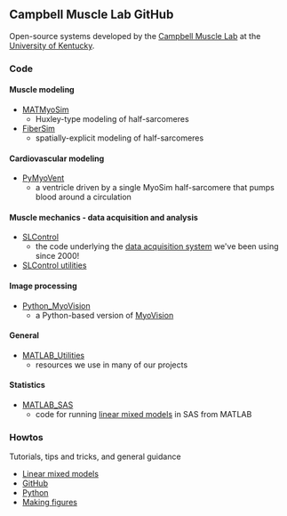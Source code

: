 ## Campbell Muscle Lab GitHub

Open-source systems developed by the [Campbell Muscle Lab](http://www.campbellmusclelab.org) at the [University of Kentucky](http://www.uky.edu).

### Code

#### Muscle modeling
+ [MATMyoSim](MATMyoSim)
  + Huxley-type modeling of half-sarcomeres
+ [FiberSim](FiberSim)
  + spatially-explicit modeling of half-sarcomeres

#### Cardiovascular modeling
+ [PyMyoVent](PyMyoVent)
  + a ventricle driven by a single MyoSim half-sarcomere that pumps blood around a circulation

#### Muscle mechanics - data acquisition and analysis
+ [SLControl](http://github.com/Campbell-Muscle-Lab/SLControl)
  + the code underlying the [data acquisition system](http://www.slcontrol.org) we've been using since 2000!
+ [SLControl utilities](http://github.com/Campbell-Muscle-Lab/SLControl_utilities)

#### Image processing
+ [Python_MyoVision](Python_MyoVision)
  + a Python-based version of [MyoVision](http://pubmed.ncbi.nlm.nih.gov/28982947/)

#### General
+ [MATLAB_Utilities](http://github.com/Campbell-Muscle-Lab/MATLAB_utilities)
  + resources we use in many of our projects

#### Statistics
+ [MATLAB_SAS](http://github.com/Campbell-Muscle-Lab/MATLAB_SAS)
  + code for running [linear mixed models](howtows_linear_mixed_models) in SAS from MATLAB

### Howtos
Tutorials, tips and tricks, and general guidance
+ [Linear mixed models](howtos_linear_mixed_models)
+ [GitHub](howtos_GitHub)
+ [Python](howtos_Python)
+ [Making figures](howtos_making_figures)

